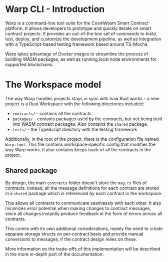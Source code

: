 # Warp CLI - Introduction

Warp is a command-line tool suite for the CosmWasm Smart Contract platform. It allows developers to prototype and quickly iterate on smart contract projects. It provides an out-of-the box set of commands to build, test, deploy, and customize the development pipeline, as well as integration with a TypeScript-based testing framework based around TS-Mocha

Warp takes advantage of Docker images to streamline the process of building WASM packages, as well as running local node environments for supported blockchains. 

# The Workspace model

The way Warp handles projects stays in sync with how Rust works - a new project is a Rust Workspace with the following directories included:

- `contracts/` - contains all the contracts
- `packages/` - contains packages used by the contracts, but not being built into WASM contract packages. Also contains the `shared` package.
- `tests/` - the TypeScript directory with the testing framework

Additionally, in the root of the project, there is the configuration file named `Warp.toml`. This file contains workspace-specific config that modifies the way Warp works. It also contains keeps track of all the contracts in the project.

## Shared package

By design, the main `contracts` folder doesn't store the `msg.rs` files of contracts. Instead, all the message definitions for each contract are stored in a `shared` package which is referenced by each contract in the workspace. 

This allows all contracts to communicate seamlessly with each other. It also minimizes error potential when making changes to contract messages, since all changes instantly produce feedback in the form of errors across all contracts.

This comes with its own additional considerations, mainly the need to create separate storage structs on per-contract basis and provide manual conversions to messages, if the contract design relies on these.

More information on the trade-offs of this implementation will be described in the more in-depth part of the documentation.